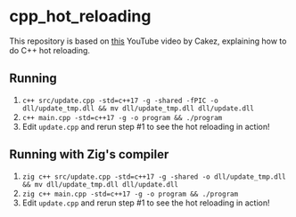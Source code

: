 # cpp_hot_reloading

This repository is based on [this](https://www.youtube.com/watch?v=QAeRxfeFAo0) YouTube video by Cakez, explaining how to do C++ hot reloading.

## Running

1. `c++ src/update.cpp -std=c++17 -g -shared -fPIC -o dll/update_tmp.dll && mv dll/update_tmp.dll dll/update.dll`
2. `c++ main.cpp -std=c++17 -g -o program && ./program`
3. Edit `update.cpp` and rerun step #1 to see the hot reloading in action!

## Running with Zig's compiler

1. `zig c++ src/update.cpp -std=c++17 -g -shared -o dll/update_tmp.dll && mv dll/update_tmp.dll dll/update.dll`
2. `zig c++ main.cpp -std=c++17 -g -o program && ./program`
3. Edit `update.cpp` and rerun step #1 to see the hot reloading in action!
